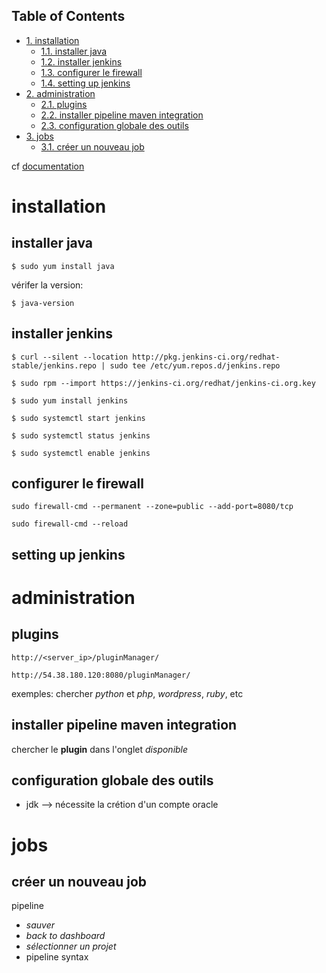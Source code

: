 <div id="table-of-contents">
<h2>Table of Contents</h2>
<div id="text-table-of-contents">
<ul>
<li><a href="#sec-1">1. installation</a>
<ul>
<li><a href="#sec-1-1">1.1. installer java</a></li>
<li><a href="#sec-1-2">1.2. installer jenkins</a></li>
<li><a href="#sec-1-3">1.3. configurer le firewall</a></li>
<li><a href="#sec-1-4">1.4. setting up jenkins</a></li>
</ul>
</li>
<li><a href="#sec-2">2. administration</a>
<ul>
<li><a href="#sec-2-1">2.1. plugins</a></li>
<li><a href="#sec-2-2">2.2. installer pipeline maven integration</a></li>
<li><a href="#sec-2-3">2.3. configuration globale des outils</a></li>
</ul>
</li>
<li><a href="#sec-3">3. jobs</a>
<ul>
<li><a href="#sec-3-1">3.1. créer un nouveau job</a></li>
</ul>
</li>
</ul>
</div>
</div>

cf [documentation](https://linuxize.com/post/how-to-install-jenkins-on-centos-7/)

# installation<a id="sec-1" name="sec-1"></a>

## installer java<a id="sec-1-1" name="sec-1-1"></a>

    $ sudo yum install java

vérifer la version:

    $ java-version

## installer jenkins<a id="sec-1-2" name="sec-1-2"></a>

    $ curl --silent --location http://pkg.jenkins-ci.org/redhat-stable/jenkins.repo | sudo tee /etc/yum.repos.d/jenkins.repo

    $ sudo rpm --import https://jenkins-ci.org/redhat/jenkins-ci.org.key

    $ sudo yum install jenkins

    $ sudo systemctl start jenkins

    $ sudo systemctl status jenkins

    $ sudo systemctl enable jenkins

## configurer le firewall<a id="sec-1-3" name="sec-1-3"></a>

    sudo firewall-cmd --permanent --zone=public --add-port=8080/tcp

    sudo firewall-cmd --reload

## setting up jenkins<a id="sec-1-4" name="sec-1-4"></a>

# administration<a id="sec-2" name="sec-2"></a>

## plugins<a id="sec-2-1" name="sec-2-1"></a>

    http://<server_ip>/pluginManager/

    http://54.38.180.120:8080/pluginManager/

exemples: chercher *python* et *php*, *wordpress*, *ruby*, etc

## installer pipeline maven integration<a id="sec-2-2" name="sec-2-2"></a>

chercher le **plugin** dans l'onglet *disponible*

## configuration globale des outils<a id="sec-2-3" name="sec-2-3"></a>

-   jdk &#x2013;> nécessite la crétion d'un compte oracle

# jobs<a id="sec-3" name="sec-3"></a>

## créer un nouveau job<a id="sec-3-1" name="sec-3-1"></a>

pipeline
-   *sauver*
-   *back to dashboard*
-   *sélectionner un projet*
-   pipeline syntax
